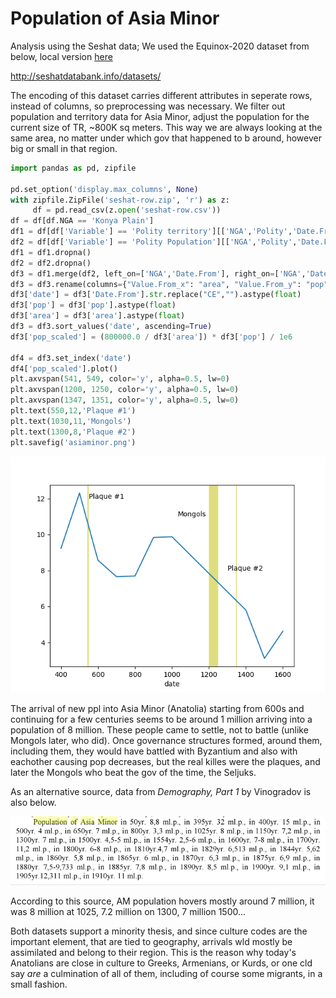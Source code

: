 # Population of Asia Minor 

Analysis using the Seshat data; We used the Equinox-2020 dataset from below,
local version [here](seshat-row.zip)

http://seshatdatabank.info/datasets/

The encoding of this dataset carries different attributes in seperate
rows, instead of columns, so preprocessing was necessary. We filter
out population and territory data for Asia Minor, adjust the
population for the current size of TR, ~800K sq meters. This way we
are always looking at the same area, no matter under which gov that
happened to b around, however big or small in that region.


```python
import pandas as pd, zipfile

pd.set_option('display.max_columns', None)
with zipfile.ZipFile('seshat-row.zip', 'r') as z:
     df = pd.read_csv(z.open('seshat-row.csv'))
df = df[df.NGA == 'Konya Plain']
df1 = df[df['Variable'] == 'Polity territory'][['NGA','Polity','Date.From','Value.From']]
df2 = df[df['Variable'] == 'Polity Population'][['NGA','Polity','Date.From','Value.From']]
df1 = df1.dropna()
df2 = df2.dropna()
df3 = df1.merge(df2, left_on=['NGA','Date.From'], right_on=['NGA','Date.From'])
df3 = df3.rename(columns={"Value.From_x": "area", "Value.From_y": "pop"})
df3['date'] = df3['Date.From'].str.replace("CE","").astype(float)
df3['pop'] = df3['pop'].astype(float)
df3['area'] = df3['area'].astype(float)
df3 = df3.sort_values('date', ascending=True)
df3['pop_scaled'] = (800000.0 / df3['area']) * df3['pop'] / 1e6

df4 = df3.set_index('date')
df4['pop_scaled'].plot()
plt.axvspan(541, 549, color='y', alpha=0.5, lw=0)
plt.axvspan(1200, 1250, color='y', alpha=0.5, lw=0)
plt.axvspan(1347, 1351, color='y', alpha=0.5, lw=0)
plt.text(550,12,'Plaque #1')
plt.text(1030,11,'Mongols')
plt.text(1300,8,'Plaque #2')
plt.savefig('asiaminor.png')
```

![](asiaminor.png)

The arrival of new ppl into Asia Minor (Anatolia) starting from 600s
and continuing for a few centuries seems to be around 1 million
arriving into a population of 8 million. These people came to settle,
not to battle (unlike Mongols later, who did). Once governance
structures formed, around them, including them, they would have
battled with Byzantium and also with eachother causing pop decreases,
but the real killes were the plaques, and later the Mongols who beat
the gov of the time, the Seljuks.

As an alternative source, data from *Demography, Part 1* by Vinogradov is also below.

![](pop-asia-minor.png)

According to this source, AM population hovers mostly around 7
million, it was 8 million at 1025, 7.2 million on 1300, 7 million
1500...

Both datasets support a minority thesis, and since culture codes are
the important element, that are tied to geography, arrivals wld mostly
be assimilated and belong to their region. This is the reason why
today's Anatolians are close in culture to Greeks, Armenians, or
Kurds, or one cld say *are* a culmination of all of them, including of
course some migrants, in a small fashion. 
